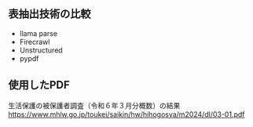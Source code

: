 ## 表抽出技術の比較
- llama parse
- Firecrawl
- Unstructured
- pypdf

## 使用したPDF 
生活保護の被保護者調査（令和６年３月分概数）の結果
https://www.mhlw.go.jp/toukei/saikin/hw/hihogosya/m2024/dl/03-01.pdf
